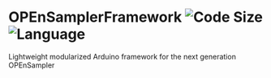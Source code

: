 # OPEnSamplerFramework ![Code Size](https://img.shields.io/github/languages/code-size/OPEnSLab-OSU/OPEnSamplerFramework.svg?branch=master) ![Language](https://img.shields.io/badge/language-c%2B%2B-red.svg)


Lightweight modularized Arduino framework for the next generation OPEnSampler

